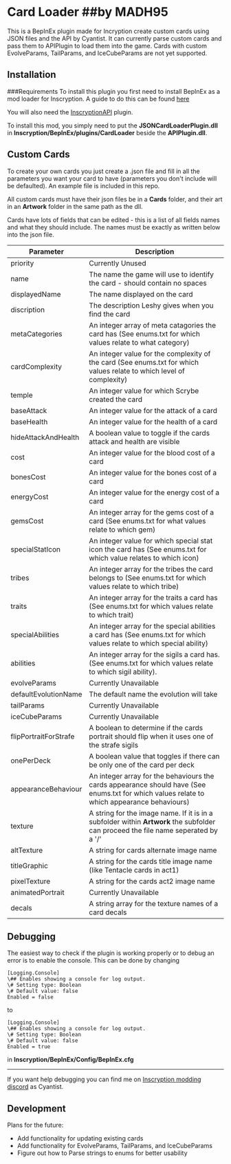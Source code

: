 # Card Loader ##by MADH95

This is a BepInEx plugin made for Incryption create custom cards using JSON files and the API by Cyantist.
It can currently parse custom cards and pass them to APIPlugin to load them into the game. Cards with custom EvolveParams, TailParams, and IceCubeParams are not yet supported.

## Installation
###Requirements
To install this plugin you first need to install BepInEx as a mod loader for Inscryption. A guide to do this can be found [here](https://docs.bepinex.dev/articles/user_guide/installation/index.html#where-to-download-bepinex)

You will also need the [InscryptionAPI](https://github.com/ScottWilson0903/InscryptionAPI) plugin.

To install this mod, you simply need to put the **JSONCardLoaderPlugin.dll** in **Inscryption/BepInEx/plugins/CardLoader** beside the **APIPlugin.dll**.

## Custom Cards

To create your own cards you just create a .json file and fill in all the parameters you want your card to have (parameters you don't include will be defaulted). An example file is included in this repo.

All custom cards must have their json files be in a **Cards** folder, and their art in an **Artwork** folder in the same path as the dll.

Cards have lots of fields that can be edited - this is a list of all fields names and what they should include. The names must be exactly as written below into the json file.

| Parameter | Description |
|------|-------------|
| priority | Currently Unused |
| name | The name the game will use to identify the card - should contain no spaces |
| displayedName | The name displayed on the card |
| discription | The description Leshy gives when you find the card |
| metaCategories | An integer array of meta catagories the card has (See enums.txt for which values relate to what category) |
| cardComplexity | An integer value for the complexity of the card (See enums.txt for which values relate to which level of complexity) |
| temple | An integer value for which Scrybe created the card |
| baseAttack | An integer value for the attack of a card |
| baseHealth | An integer value for the health of a card |
| hideAttackAndHealth | A boolean value to toggle if the cards attack and health are visible |
| cost | An integer value for the blood cost of a card |
| bonesCost | An integer value for the bones cost of a card |
| energyCost | An integer value for the energy cost of a card |
| gemsCost | An integer array for the gems cost of a card (See enums.txt for what values relate to which gem) |
| specialStatIcon | An integer value for which special stat icon the card has (See enums.txt for which value relates to which icon) |
| tribes | An integer array for the tribes the card belongs to (See enums.txt for which values relate to which tribe) |
| traits | An integer array for the traits a card has (See enums.txt for which values relate to which trait) |
| specialAbilities | An integer array for the special abilities a card has (See enums.txt for which values relate to which special ability) |
| abilities | An integer array for the sigils a card has. (See enums.txt for which values relate to which sigil ability).
| evolveParams | Currently Unavailable |
| defaultEvolutionName | The default name the evolution will take |
| tailParams | Currently Unavailable |
| iceCubeParams | Currently Unavailable |
| flipPortraitForStrafe | A boolean to determine if the cards portrait should flip when it uses one of the strafe sigils |
| onePerDeck | A boolean value that toggles if there can be only one of the card per deck |
| appearanceBehaviour | An integer array for the behaviours the cards appearance should have (See enums.txt for which values relate to which appearance behaviours) |
| texture | A string for the image name. If it is in a subfolder within **Artwork** the subfolder can proceed the file name seperated by a '/' |
| altTexture | A string for cards alternate image name |
| titleGraphic | A string for the cards title image name (like Tentacle cards in act1) |
| pixelTexture | A string for the cards act2 image name |
| animatedPortrait | Currently Unavailable |
| decals | A string array for the texture names of a card decals | 

## Debugging
The easiest way to check if the plugin is working properly or to debug an error is to enable the console. This can be done by changing
```
[Logging.Console]
\## Enables showing a console for log output.
\# Setting type: Boolean
\# Default value: false
Enabled = false
```
to
```
[Logging.Console]
\## Enables showing a console for log output.
\# Setting type: Boolean
\# Default value: false
Enabled = true
```
in **Inscryption/BepInEx/Config/BepInEx.cfg**
___

If you want help debugging you can find me on [Inscryption modding discord](https://discord.gg/QrJEF5Denm) as Cyantist.

## Development

Plans for the future:
 - Add functionality for updating existing cards
 - Add functionality for EvolveParams, TailParams, and IceCubeParams
 - Figure out how to Parse strings to enums for better usability
